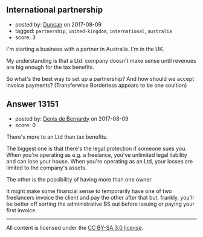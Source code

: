 ## International partnership

- posted by: [Duncan](https://stackexchange.com/users/3518926/duncan) on 2017-08-09
- tagged: `partnership`, `united-kingdom`, `international`, `australia`
- score: 3

<p>I'm starting a business with a partner in Australia. I'm in the UK. </p>

<p>My understanding is that a Ltd. company doesn't make sense until revenues are big enough for the tax benefits. </p>

<p>So what's the best way to set up a partnership? And how should we accept invoice payments? (Transferwise Borderless appears to be one soultion)</p>



## Answer 13151

- posted by: [Denis de Bernardy](https://stackexchange.com/users/182468/denis-de-bernardy) on 2017-08-09
- score: 0

<p>There's more to an Ltd than tax benefits.</p>

<p>The biggest one is that there's the legal protection if someone sues you. When you're operating as e.g. a freelance, you've unlimited legal liability and can lose your house. When you're operating as an Ltd, your losses are limited to the company's assets.</p>

<p>The other is the possibility of having more than one owner.</p>

<p>It might make some financial sense to temporarily have one of two freelancers invoice the client and pay the other after that but, frankly, you'll be better off sorting the administrative BS out before issuing or paying your first invoice.</p>




---

All content is licensed under the [CC BY-SA 3.0 license](https://creativecommons.org/licenses/by-sa/3.0/).

